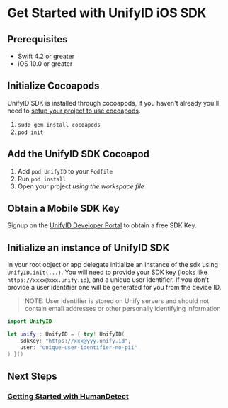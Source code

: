 # Get Started with UnifyID iOS SDK

## Prerequisites

- Swift 4.2 or greater
- iOS 10.0 or greater

## Initialize Cocoapods

UnifyID SDK is installed through cocoapods, if you haven't already you'll need to [setup your project to use cocoapods](https://guides.cocoapods.org/using/README.md).

1. `sudo gem install cocoapods`
2. `pod init`

## Add the UnifyID SDK Cocoapod

1. Add `pod UnifyID` to your `Podfile`
2. Run `pod install`
3. Open your project *using the workspace file*

## Obtain a Mobile SDK Key

Signup on the [UnifyID Developer Portal](https://developer.unify.id) to obtain a free SDK Key.

## Initialize an instance of UnifyID SDK

In your root object or app delegate initialize an instance of the sdk using `UnifyID.init(...)`.  You will need to provide your SDK key (looks like `https://xxxx@xxx.unify.id`), and a unique user identifier.  If you don't provide a user identifier one will be generated for you from the device ID.

> NOTE: User identifier is stored on Unify servers and should not contain email addresses or other personally identifying information

```swift
import UnifyID

let unify : UnifyID = { try! UnifyID(
    sdkKey: "https://xxx@yyy.unify.id",
    user: "unique-user-identifier-no-pii"
) }()
```

## Next Steps

### [Getting Started with HumanDetect](./HumanDetect.md)
